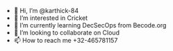 - 👋 Hi, I’m @karthick-84
- 👀 I’m interested in Cricket
- 🌱 I’m currently learning DecSecOps from Becode.org
- 💞️ I’m looking to collaborate on Cloud
- 📫 How to reach me +32-465781157

<!---
karthick-84/karthick-84 is a ✨ special ✨ repository because its `README.md` (this file) appears on your GitHub profile.
You can click the Preview link to take a look at your changes.
--->
